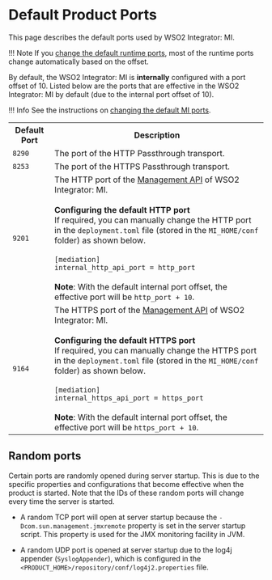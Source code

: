 # Default Product Ports

This page describes the default ports used by WSO2 Integrator: MI.

!!! Note
    If you [change the default runtime ports]({{base_path}}/install-and-setup/setup/deployment-best-practices/changing-the-default-ports-with-offset), most of the runtime ports change automatically based on the offset.

By default, the WSO2 Integrator: MI is **internally** configured with a port offset of 10. Listed below are the ports that are effective in the WSO2 Integrator: MI by default (due to the internal port offset of 10).

!!! Info
    See the instructions on [changing the default MI ports]({{base_path}}/install-and-setup/setup/deployment-best-practices/changing-the-default-ports-with-offset/#changing-the-default-mi-ports).

<table>
    <tr>
        <th>
            Default Port
        </th>
        <th>
            Description
        </th>
    </tr>
    <tr>
        <td>
            <code>8290</code>
        </td>
        <td>
            The port of the HTTP Passthrough transport.
        </td>
    </tr>
    <tr>
        <td>
            <code>8253</code>
        </td>
        <td>
            The port of the HTTPS Passthrough transport.
        </td>
    </tr>
    <tr>
        <td>
            <code>9201</code>
        </td>
        <td>
            The HTTP port of the <a href="{{base_path}}/observe-and-manage/working-with-management-api">Management API</a> of WSO2 Integrator: MI.</br></br>
            <b>Configuring the default HTTP port</b></br>
            If required, you can manually change the HTTP port in the <code>deployment.toml</code> file (stored in the <code>MI_HOME/conf</code> folder) as shown below.</br></br>
            <div>
                <code>[mediation]</code></br>
                <code>internal_http_api_port = http_port </code></br>
            </div></br>
            <b>Note</b>: With the default internal port offset, the effective port will be <code>http_port + 10</code>.
        </td>
    </tr>
    <tr>
        <td>
            <code>9164</code>
        </td>
        <td>
            The HTTPS port of the <a href="{{base_path}}/observe-and-manage/working-with-management-api">Management API</a> of WSO2 Integrator: MI.</br></br>
            <b>Configuring the default HTTPS port</b></br>
            If required, you can manually change the HTTPS port in the <code>deployment.toml</code> file (stored in the <code>MI_HOME/conf</code> folder) as shown below.</br></br>
            <div>
                <code>[mediation]</code></br>
                <code>internal_https_api_port = https_port </code>
            </div></br>
            <b>Note</b>: With the default internal port offset, the effective port will be <code>https_port + 10</code>.
        </td>
    </tr>
</table>

## Random ports

Certain ports are randomly opened during server startup. This is due to the specific properties and configurations that become effective when the product is started. Note that the IDs of these random ports will change every time the server is started.

-   A random TCP port will open at server startup because the `-Dcom.sun.management.jmxremote` property is set in the server startup script. This property is used for the JMX monitoring facility in JVM.

-   A random UDP port is opened at server startup due to the log4j appender (`SyslogAppender`), which is configured in the `<PRODUCT_HOME>/repository/conf/log4j2.properties` file.
